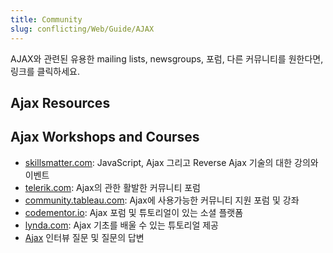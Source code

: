 ```yaml
---
title: Community
slug: conflicting/Web/Guide/AJAX
---
```


AJAX와 관련된 유용한 mailing lists, newsgroups, 포럼, 다른 커뮤니티를 원한다면, 링크를 클릭하세요.

## Ajax Resources

## Ajax Workshops and Courses

- [skillsmatter.com](http://skillsmatter.com/go/ajax-ria): JavaScript, Ajax 그리고 Reverse Ajax 기술의 대한 강의와 이벤트
- [telerik.com](https://www.telerik.com/forums/aspnet-ajax): Ajax의 관한 활발한 커뮤니티 포럼
- [community.tableau.com](https://community.tableau.com/search.jspa?q=ajax): Ajax에 사용가능한 커뮤니티 지원 포럼 및 강좌
- [codementor.io](https://www.codementor.io/community/search?q=ajax): Ajax 포럼 및 튜토리얼이 있는 소셜 플랫폼
- [lynda.com](https://www.lynda.com/search?q=ajax): Ajax 기초를 배울 수 있는 튜토리얼 제공
- [Ajax](https://www.onlineinterviewquestions.com/ajax-interview-questions/) 인터뷰 질문 및 질문의 답변
